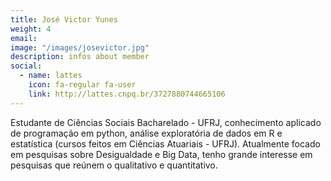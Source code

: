 ```yaml
---
title: José Victor Yunes
weight: 4
email:
image: "/images/josevictor.jpg"
description: infos about member
social:
  - name: lattes
    icon: fa-regular fa-user
    link: http://lattes.cnpq.br/3727880744665106
---
```


Estudante de Ciências Sociais Bacharelado - UFRJ, conhecimento aplicado de programação em python, análise exploratória de dados em R e estatística (cursos feitos em Ciências Atuariais - UFRJ). Atualmente focado em pesquisas sobre Desigualdade e Big Data, tenho grande interesse em pesquisas que reúnem o qualitativo e quantitativo.
